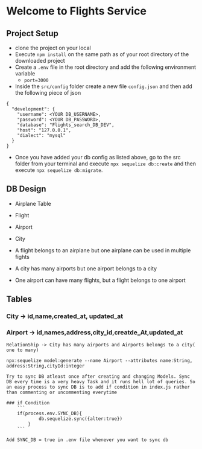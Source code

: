 # Welcome to Flights Service

## Project Setup
- clone the project on your local
- Execute `npm install` on the same path as of your root directory of the downloaded project
- Create a `.env` file in the root directory and add the following environment variable
    - `port=3000`
- Inside the `src/config` folder create a new file `config.json` and then add the following      piece of json

```
{
  "development": {
    "username": <YOUR DB_USERNAME>,
    "password": <YOUR DB_PASSWORD>,
    "database": "Flights_search_DB_DEV",
    "host": "127.0.0.1",
    "dialect": "mysql"
  }
}

```
- Once you have added your db config as listed above, go to the src folder from your terminal and execute `npx sequelize db:create` and then execute `npx sequelize db:migrate`.



## DB Design
- Airplane Table
- Flight
- Airport
- City

- A flight belongs to an airplane but one airplane can be used in multiple fights
- A city has many airports but one airport belongs to a city
- One airport can have many flights, but a flight belongs to one airport

## Tables
### City -> id,name,created_at, updated_at
### Airport -> id,names,address,city_id,creatde_At,updated_at
    RelationShip -> City has many airports and Airports belongs to a city( one to many)
```
npx:sequelize model:generate --name Airport --attributes name:String, address:String,cityId:integer
```

```
Try to sync DB atleast once after creating and changing Models. Sync DB every time is a very heavy Task and it runs hell lot of queries. So an easy process to sync DB is to add if condition in index.js rather than commenting or uncommenting everytime

### if Condition
    ```
    if(process.env.SYNC_DB){
            db.sequelize.sync({alter:true})
        }
    ```

Add SYNC_DB = true in .env file whenever you want to sync db 
```